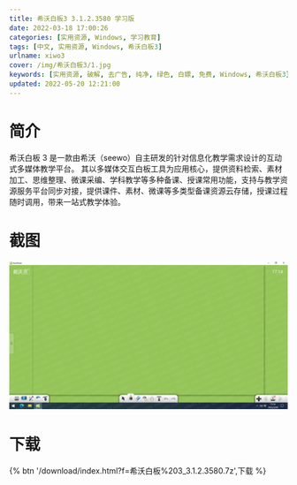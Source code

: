 ```yaml
---
title: 希沃白板3 3.1.2.3580 学习版
date: 2022-03-18 17:00:26
categories: [实用资源, Windows, 学习教育]
tags: [中文, 实用资源, Windows, 希沃白板3]
urlname: xiwo3
cover: /img/希沃白板3/1.jpg
keywords: [实用资源, 破解, 去广告, 纯净, 绿色, 白嫖, 免费, Windows, 希沃白板3]
updated: 2022-05-20 12:21:00
---
```


# 简介

希沃白板 3 是一款由希沃（seewo）自主研发的针对信息化教学需求设计的互动式多媒体教学平台。 其以多媒体交互白板工具为应用核心，提供资料检索、素材加工、思维整理、微课采编、学科教学等多种备课、授课常用功能，支持与教学资源服务平台同步对接，提供课件、素材、微课等多类型备课资源云存储，授课过程随时调用，带来一站式教学体验。

# 截图

![](/img/希沃白板3/2.jpg)

# 下载

{% btn '/download/index.html?f=希沃白板%203_3.1.2.3580.7z',下载 %}
